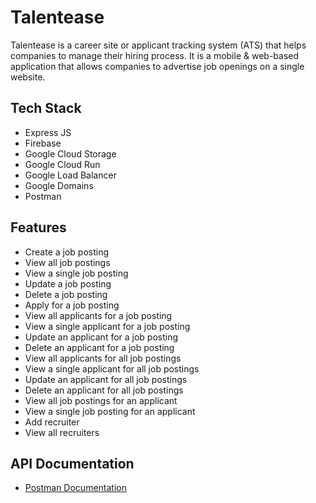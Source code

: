 # Talentease
Talentease is a career site or applicant tracking system (ATS) that helps companies to manage their hiring process. It is a mobile & web-based application that allows companies to advertise job openings on a single website.

## Tech Stack
- Express JS
- Firebase
- Google Cloud Storage
- Google Cloud Run
- Google Load Balancer
- Google Domains
- Postman

## Features
- Create a job posting
- View all job postings
- View a single job posting
- Update a job posting
- Delete a job posting
- Apply for a job posting
- View all applicants for a job posting
- View a single applicant for a job posting
- Update an applicant for a job posting
- Delete an applicant for a job posting
- View all applicants for all job postings
- View a single applicant for all job postings
- Update an applicant for all job postings
- Delete an applicant for all job postings
- View all job postings for an applicant
- View a single job posting for an applicant
- Add recruiter
- View all recruiters

## API Documentation
- [Postman Documentation](https://documenter.getpostman.com/view/27750616/2s93sgybbm)